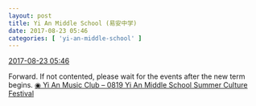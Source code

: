 ```yaml
---
layout: post
title: Yi An Middle School (易安中学)
date: 2017-08-23 05:46
categories: [ 'yi-an-middle-school' ]
---
```


<div class="weibo-info">
  <a href="http://weibo.com/6074218720/Fin0n8Qsl">2017-08-23 05:46</a>
</div>

Forward. If not contented, please wait for the events after the new term begins. [◉ Yi An Music Club – 0819 Yi An Middle School Summer Culture Festival](https://m.bilibili.com/video/av13641975.html)

